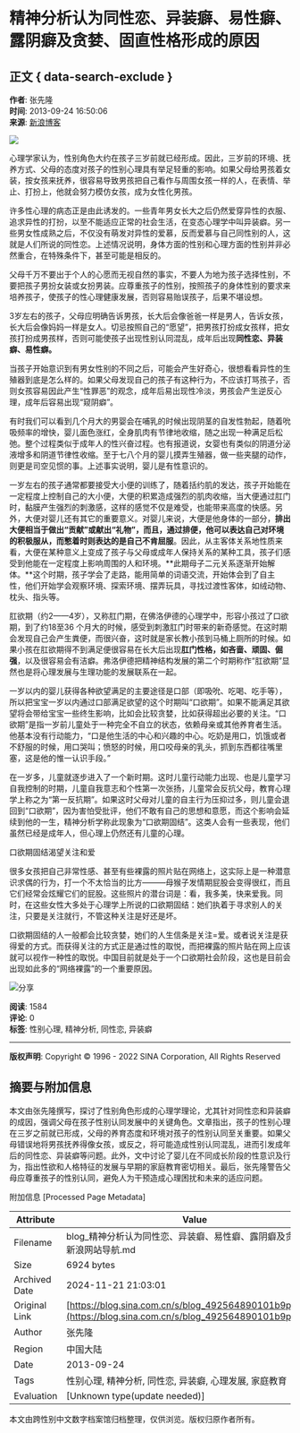 # 精神分析认为同性恋、异装癖、易性癖、露阴癖及贪婪、固直性格形成的原因

## 正文 { data-search-exclude }

**作者**: 张先隆  
**时间**: 2013-09-24 16:50:06  
**来源**: [新浪博客](http://blog.sina.com.cn/u/1227187337)  

![](http://p2.sinaimg.cn/1227187337/180/1606201622)

心理学家认为，性别角色大约在孩子三岁前就已经形成。因此，三岁前的环境、抚养方式、父母的态度对孩子的性别心理具有举足轻重的影响。如果父母给男孩着女装，按女孩来抚养，很容易导致男孩把自己看作与周围女孩一样的人，在表情、举止、打扮上，他就会努力模仿女孩，成为女性化男孩。

许多性心理的病态正是由此诱发的。一些青年男女长大之后仍然爱穿异性的衣服、追求异性的打扮，以至不能适应正常的社会生活，在变态心理学中叫异装癖。另一些男女性成熟之后，不仅没有萌发对异性的爱慕，反而爱慕与自己同性别的人，这就是人们所说的同性恋。上述情况说明，身体方面的性别和心理方面的性别并非必然重合，在特殊条件下，甚至可能是相反的。

父母千万不要出于个人的心愿而无视自然的事实，不要人为地为孩子选择性别，不要把孩子男扮女装或女扮男装。应尊重孩子的性别，按照孩子的身体性别的要求来培养孩子，使孩子的性心理健康发展，否则容易贻误孩子，后果不堪设想。

3岁左右的孩子，父母应明确告诉男孩，长大后会像爸爸一样是男人，告诉女孩，长大后会像妈妈一样是女人。切忌按照自己的“愿望”，把男孩打扮成女孩样，把女孩打扮成男孩样，否则可能使孩子出现性别认同混乱，成年后出现**同性恋、异装癖、易性癖。**

当孩子开始意识到有男女性别的不同之后，可能会产生好奇心，很想看看异性的生殖器到底是怎么样的。如果父母发现自己的孩子有这种行为，不应该打骂孩子，否则女孩容易因此产生“性罪恶”的观念，成年后易出现性冷淡，男孩会产生逆反心理，成年后容易出现“窥阴癖”。

有时我们可以看到几个月大的男婴会在哺乳的时候出现阴茎的自发性勃起，随着吮吸频率的增快，婴儿面色涨红，全身肌肉有节律地收缩，随之出现一种满足后松弛。整个过程类似于成年人的性兴奋过程。也有报道说，女婴也有类似的阴道分泌液增多和阴道节律性收缩。至于七八个月的婴儿摸弄生殖器，做一些夹腿的动作，则更是司空见惯的事。上述事实说明，婴儿是有性意识的。

一岁左右的孩子通常都要接受大小便的训练了，随着括约肌的发达，孩子开始能在一定程度上控制自己的大小便，大便的积累造成强烈的肌肉收缩，当大便通过肛门时，黏膜产生强烈的刺激感，这样的感觉不仅是难受，也能带来高度的快感。另外，大便对婴儿还有其它的重要意义。对婴儿来说，大便是他身体的一部分，**排出大便相当于做出“贡献”或献出“礼物”，**而且，通过排便，他可以表达自己对环境的积极服从，而**憋着时则表达的是自己不肯屈服**。因此，从主客体关系地性质来看，大便在某种意义上变成了孩子与父母或成年人保持关系的某种工具，孩子们感受到他能在一定程度上影响周围的人和环境。**此期母子二元关系逐渐开始解体。**这个时期，孩子学会了走路，能用简单的词语交流，开始体会到了自主性，他们开始学会观察环境、探索环境、摆弄玩具，寻找过渡性客体，如绒动物、枕头、指头等。

肛欲期（约2——4岁），又称肛门期，在佛洛伊德的心理学中，形容小孩过了口欲期，到了约18至36 个月大的时候，感受到刺激肛门时带来的新奇感觉。在这时期会发现自己会产生粪便，而很兴奋，这时就是家长教小孩到马桶上厕所的时候。如果小孩在肛欲期得不到满足便很容易在长大后出现**肛门性格，如吝啬、顽固、倔强**，以及很容易会有洁癖。弗洛伊德把精神结构发展的第二个时期称作“肛欲期”显然也是将心理发展与生理功能的发展联系在一起。

一岁以内的婴儿获得各种欲望满足的主要途径是口部（即吸吮、吃喝、吃手等），所以把宝宝一岁以内通过口部满足欲望的这个时期叫“口欲期”。如果不能满足其欲望将会带给宝宝一些终生影响，比如会比较贪婪，比如获得超出必要的关注。“口欲期”是指一岁前儿童处于一种完全不自立的状态，依赖母亲或其他养育者生活。他基本没有行动能力，“口是他生活的中心和兴趣的中心。吃奶是用口，饥饿或者不舒服的时候，用口哭叫；愤怒的时候，用口咬母亲的乳头，抓到东西都往嘴里塞，这是他的惟一认识手段。”

在一岁多，儿童就逐步进入了一个新时期。这时儿童行动能力出现、也是儿童学习自我控制的时期，儿童自我意志和个性第一次张扬，儿童常会反抗父母，教育心理学上称之为“第一反抗期”。如果这时父母对儿童的自主行为压抑过多，则儿童会退回到“口欲期”，因为害怕受批评，他们不敢有自己的思想和意愿，而这个影响会延续到他的一生，精神分析学称此现象为“口欲期固结”。这类人会有一些表现，他们虽然已经是成年人，但心理上仍然还有儿童的心理。

口欲期固结渴望关注和爱

很多女孩把自己非常性感、甚至有些裸露的照片贴在网络上，这实际上是一种潜意识求偶的行为，打一个不太恰当的比方———母猴子发情期屁股会变得很红，而且它们经常会炫耀它们的屁股。这些照片的潜台词是：看，我多美，快来爱我。同时，在这些女性大多处于心理学上所说的口欲期固结：她们执着于寻求别人的关注，只要是关注就行，不管这种关注是好还是坏。

口欲期固结的人一般都会比较贪婪，她们的人生信条是关注=爱。或者说关注是获得爱的方式。而获得关注的方式正是通过性的取悦，而把裸露的照片贴在网上应该就可以视作一种性的取悦。中国目前就是处于一个口欲期社会阶段，这也是目前会出现如此多的“网络裸露”的一个重要原因。

![分享](https://comet.blog.sina.com.cn/qr?https://blog.sina.com.cn/s/blog_492564890101b9pm.html)

**阅读**: 1584  
**评论**: 0  
**标签**: 性别心理, 精神分析, 同性恋, 异装癖  

---

**版权声明**: Copyright © 1996 - 2022 SINA Corporation, All Rights Reserved 

## 摘要与附加信息

<!-- tcd_abstract -->
本文由张先隆撰写，探讨了性别角色形成的心理学理论，尤其针对同性恋和异装癖的成因，强调父母在孩子性别认同发展中的关键角色。文章指出，孩子的性别心理在三岁之前就已形成，父母的养育态度和环境对孩子的性别认同至关重要。如果父母错误地将男孩抚养得像女孩，或反之，将可能造成性别认同混乱，进而引发成年后的同性恋、异装癖等问题。此外，文中讨论了婴儿在不同成长阶段的性意识及行为，指出性欲和人格特征的发展与早期的家庭教育密切相关。最后，张先隆警告父母应尊重孩子的性别认同，避免人为干预造成心理困扰和未来的适应问题。
<!-- tcd_abstract_end -->

附加信息 [Processed Page Metadata]

| Attribute       | Value                                  |
|-----------------|----------------------------------------|
| Filename        | blog_精神分析认为同性恋、异装癖、易性癖、露阴癖及贪婪_-_新浪网站导航.md                             |
| Size            | 6924 bytes                           |
| Archived Date   | 2024-11-21 21:03:01                             |
| Original Link   | [https://blog.sina.com.cn/s/blog_492564890101b9pm.html](https://blog.sina.com.cn/s/blog_492564890101b9pm.html)                       |
| Author          | 张先隆                               |
| Region          | 中国大陆                               |
| Date            | 2013-09-24                                 |
| Tags            | 性别心理, 精神分析, 同性恋, 异装癖, 心理发展, 家庭教育                                 |
| Evaluation            | [Unknown type(update needed)]                                 |
<!-- tcd_table_end -->

本文由跨性别中文数字档案馆归档整理，仅供浏览。版权归原作者所有。
